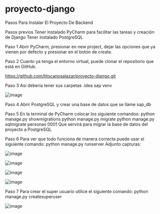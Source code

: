 # proyecto-django

Pasos Para Instalar El Proyecto De Backend

Pasos previos
Tener instalado PyCharm para facilitar las tareas y creación de Django
Tener instalado PostgreSQL


Paso 1
Abrir PyCharm, presionar en new project, dejar las opciones que ya vienen por defecto y presionar en el botón de create.


Paso 2
Cuanto ya tenga el entorno virtual, puede clonar el repositorio que está en GitHub.


https://github.com/titocanosalazar/proyecto-django.git


Paso 3
Así debería tener sus carpetas
.idea
sap
venv



![image](https://github.com/titocanosalazar/proyecto-django/assets/111630034/a7677ad3-c997-414a-8dd3-b29797bb534b)




Paso 4
Abrir PostgreSQL y crear una base de datos que se llame sap_db


Paso 5
En la terminal de PyCharm colocar los siguiente comandos:
python manage.py showmigrations
python manage.py migrate
python manage.py sqlmigrate personas 0001
Que servirá para migrar la base de datos del proyecto a PostgreSQL


Paso 6
Para ver que todo funciona de manera correcta puede usar el siguiente comando:
python manage.py runserver
Adjunto capturas:





![image](https://github.com/titocanosalazar/proyecto-django/assets/111630034/1cac4d74-d3e3-44ca-982c-fcc4c9f07165)




![image](https://github.com/titocanosalazar/proyecto-django/assets/111630034/9f457bf0-869c-4fcd-b8f1-2f9bc8d53cf6)



![image](https://github.com/titocanosalazar/proyecto-django/assets/111630034/ecaf51ce-2f88-42e9-b40b-49bc524d1d62)



![image](https://github.com/titocanosalazar/proyecto-django/assets/111630034/eaad914e-2fa8-40cf-9ced-3151aaf727e0)






Paso 7
Para crear el super usuario utilice el siguiente comando:
python manage.py createsuperuser



![image](https://github.com/titocanosalazar/proyecto-django/assets/111630034/a5c8b773-b2b7-41a5-b0e3-b8a0a40e69cd)


